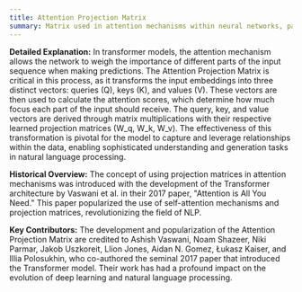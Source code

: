 ```yaml
---
title: Attention Projection Matrix
summary: Matrix used in attention mechanisms within neural networks, particularly in transformer models, to project input vectors into query, key, and value vectors.
---
```

**Detailed Explanation:** In transformer models, the attention mechanism allows the network to weigh the importance of different parts of the input sequence when making predictions. The Attention Projection Matrix is critical in this process, as it transforms the input embeddings into three distinct vectors: queries (Q), keys (K), and values (V). These vectors are then used to calculate the attention scores, which determine how much focus each part of the input should receive. The query, key, and value vectors are derived through matrix multiplications with their respective learned projection matrices (W_q, W_k, W_v). The effectiveness of this transformation is pivotal for the model to capture and leverage relationships within the data, enabling sophisticated understanding and generation tasks in natural language processing.

**Historical Overview:** The concept of using projection matrices in attention mechanisms was introduced with the development of the Transformer architecture by Vaswani et al. in their 2017 paper, "Attention is All You Need." This paper popularized the use of self-attention mechanisms and projection matrices, revolutionizing the field of NLP.

**Key Contributors:** The development and popularization of the Attention Projection Matrix are credited to Ashish Vaswani, Noam Shazeer, Niki Parmar, Jakob Uszkoreit, Llion Jones, Aidan N. Gomez, Łukasz Kaiser, and Illia Polosukhin, who co-authored the seminal 2017 paper that introduced the Transformer model. Their work has had a profound impact on the evolution of deep learning and natural language processing.